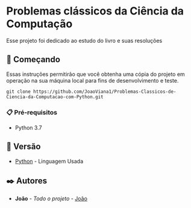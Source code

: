 # Problemas clássicos da Ciência da Computação

Esse projeto foi dedicado ao estudo do livro e suas resoluções 

## 🚀 Começando

Essas instruções permitirão que você obtenha uma cópia do projeto em operação na sua máquina local para fins de desenvolvimento e teste.

```
git clone https://github.com/JoaoViana1/Problemas-Classicos-de-Ciencia-da-Computacao-com-Python.git
```

### 📋 Pré-requisitos

* Python 3.7

## 📌 Versão

* [Python](https://docs.python.org/3.7/) - Linguagem Usada
## ✒️ Autores


* **João** - *Todo o projeto* - [João](https://www.linkedin.com/in/jo%C3%A3o-guilherme-viana-de-medeiros-b903251a3/)



